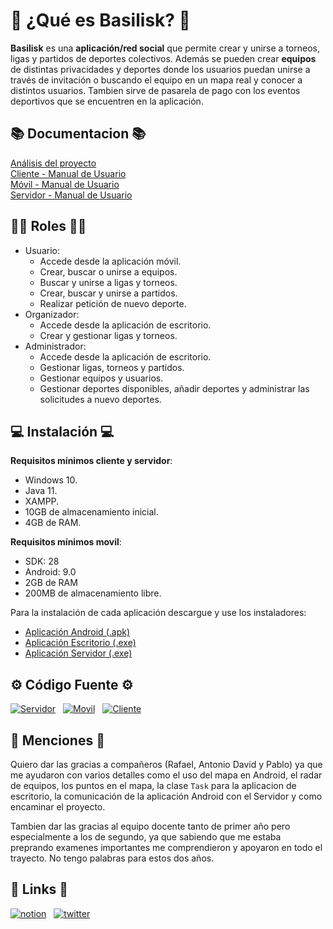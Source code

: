 
# 🐍 ¿Qué es Basilisk? 🐍

**Basilisk** es una **aplicación/red social** que permite crear y unirse a torneos, ligas y partidos de deportes colectivos. Además se pueden crear **equipos** de distintas privacidades y deportes donde los usuarios puedan unirse a través de invitación o buscando el equipo en un mapa real y conocer a distintos usuarios. Tambien sirve de pasarela de pago con los eventos deportivos que se encuentren en la aplicación.




## 📚 Documentacion 📚
[Análisis del proyecto](https://github.com/MiguelDAD/PI-Basilisk/blob/main/Documentacion/Analisis%20del%20proyecto.pdf)\
[Cliente - Manual de Usuario](https://github.com/MiguelDAD/PI-Basilisk/blob/main/Documentacion/Manual%20de%20Usuario%20-%20Cliente.pdf)\
[Móvil - Manual de Usuario](https://github.com/MiguelDAD/PI-Basilisk/blob/main/Documentacion/Manual%20de%20Usuario%20-%20Movil.pdf)\
[Servidor - Manual de Usuario](https://github.com/MiguelDAD/PI-Basilisk/blob/main/Documentacion/Manual%20de%20Usuario%20-%20Servidor.pdf)



## 👨‍💻 Roles 👩‍💻
- Usuario: 
    - Accede desde la aplicación móvil.
    - Crear, buscar o unirse a equipos.
    - Buscar y unirse a ligas y torneos.
    - Crear, buscar y unirse a partidos.
    - Realizar petición de nuevo deporte.
- Organizador:
    - Accede desde la aplicación de escritorio.
    - Crear y gestionar ligas y torneos.
- Administrador:
    - Accede desde la aplicación de escritorio.
    - Gestionar ligas, torneos y partidos.
    - Gestionar equipos y usuarios.
    - Gestionar deportes disponibles, añadir deportes y administrar las solicitudes a nuevo deportes.
## 💻 Instalación 💻

**Requisitos mínimos cliente y servidor**:
- Windows 10.
- Java 11.
- XAMPP.
- 10GB de almacenamiento inicial.
- 4GB de RAM.

**Requisitos mínimos movil**:
- SDK: 28
- Android: 9.0
- 2GB de RAM
- 200MB de almacenamiento libre.


Para la instalación de cada aplicación descargue y use los instaladores:

 - [Aplicación Android (.apk)](https://github.com/MiguelDAD/PI-Basilisk/blob/main/Instalacion/Instalador-Basilisk-Android.apk)
 - [Aplicación Escritorio (.exe)](https://github.com/MiguelDAD/PI-Basilisk/blob/main/Instalacion/Instalador-Basilisk-Cliente.exe)
 - [Aplicación Servidor (.exe)](https://github.com/MiguelDAD/PI-Basilisk/blob/main/Instalacion/Instalador-Basilisk-Servidor.exe)


## ⚙ Código Fuente ⚙
[![Servidor](https://img.shields.io/badge/Servidor-green?style=for-the-badge&logo=pcgamingwiki&logoColor=grey)](https://github.com/MiguelDAD/PI-Server) &nbsp;
[![Movil](https://img.shields.io/badge/Movil-blue?style=for-the-badge&logo=android)](https://github.com/MiguelDAD/PI-Movil) &nbsp;
[![Cliente](https://img.shields.io/badge/Cliente-purple?style=for-the-badge&logo=amazonec2)](https://github.com/MiguelDAD/PI-Escritorio)

## 💌 Menciones 💌

Quiero dar las gracias a compañeros (Rafael, Antonio David y Pablo) ya que me ayudaron con varios detalles como el uso del mapa en Android, el radar de equipos, los puntos en el mapa, la clase `Task` para la aplicacion de escritorio, la comunicación de la aplicación Android con el Servidor y como encaminar el proyecto.

Tambien dar las gracias al equipo docente tanto de primer año pero especialmente a los de segundo, ya que sabiendo que me estaba preprando examenes importantes me comprendieron y apoyaron en todo el trayecto. No tengo palabras para estos dos años.



## 🔗 Links 🔗
[![notion](https://img.shields.io/badge/Notion-black?style=for-the-badge&logo=notion)](https://migueldad.notion.site/migueldad/Wiki-DAM-05b6cf0ecd4f414bb0e47acf53b58444)  &nbsp;
[![twitter](https://img.shields.io/badge/twitter-1DA1F2?style=for-the-badge&logo=twitter&logoColor=white)](https://twitter.com/migueldaad)

